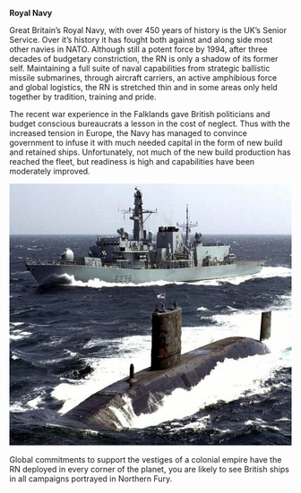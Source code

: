 **Royal Navy**

Great Britain’s Royal Navy, with over 450 years of history is the UK’s
Senior Service. Over it’s history it has fought both against and along
side most other navies in NATO. Although still a potent force by 1994,
after three decades of budgetary constriction, the RN is only a shadow
of its former self. Maintaining a full suite of naval capabilities from
strategic ballistic missile submarines, through aircraft carriers, an
active amphibious force and global logistics, the RN is stretched thin
and in some areas only held together by tradition, training and pride.

The recent war experience in the Falklands gave British politicians and
budget conscious bureaucrats a lesson in the cost of neglect. Thus with
the increased tension in Europe, the Navy has managed to convince
government to infuse it with much needed capital in the form of new
build and retained ships. Unfortunately, not much of the new build
production has reached the fleet, but readiness is high and capabilities
have been moderately improved.

<img src="/assets\images\nato\uk\navy\image1.jpg" style="width:6.5in;height:4.87014in" />

Global commitments to support the vestiges of a colonial empire have the
RN deployed in every corner of the planet, you are likely to see British
ships in all campaigns portrayed in Northern Fury.

